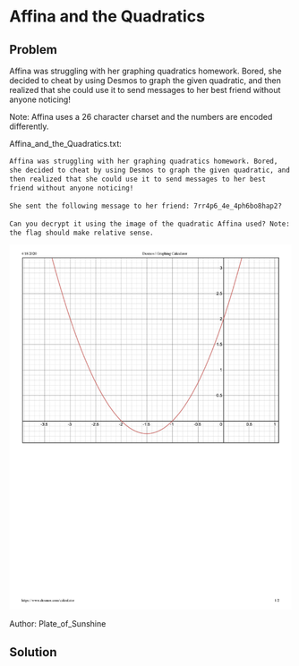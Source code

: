 # Affina and the Quadratics
## Problem
Affina was struggling with her graphing quadratics homework. Bored, she decided to cheat by using Desmos to graph the given quadratic, and then realized that she could use it to send messages to her best friend without anyone noticing!

Note: Affina uses a 26 character charset and the numbers are encoded differently.

Affina_and_the_Quadratics.txt:
```
Affina was struggling with her graphing quadratics homework. Bored, she decided to cheat by using Desmos to graph the given quadratic, and then realized that she could use it to send messages to her best friend without anyone noticing!

She sent the following message to her friend: 7rr4p6_4e_4ph6bo8hap2?

Can you decrypt it using the image of the quadratic Affina used? Note: the flag should make relative sense.
```

![Quadratic](./images/affffinaaaa-page-001.jpg)

Author: Plate_of_Sunshine
## Solution